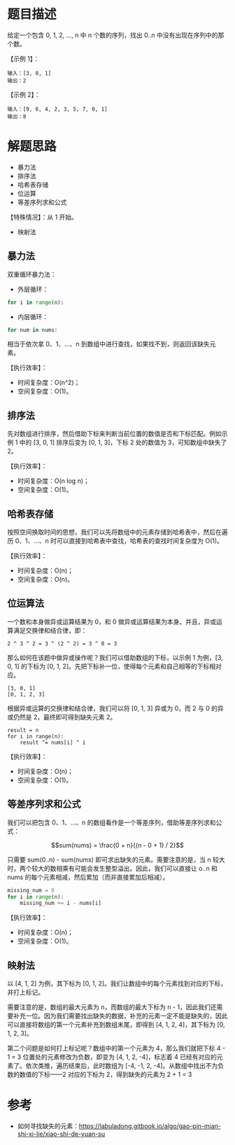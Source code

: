 # 题目描述
给定一个包含 0, 1, 2, ..., n 中 n 个数的序列，找出 0..n 中没有出现在序列中的那个数。

【示例 1】：
```
输入：[3, 0, 1]
输出：2
```

【示例 2】：
```
输入：[9, 6, 4, 2, 3, 5, 7, 0, 1]
输出：8
```

# 解题思路
- 暴力法
- 排序法
- 哈希表存储
- 位运算
- 等差序列求和公式

【特殊情况】：从 1 开始。
- 映射法

## 暴力法
双重循环暴力法：
- 外层循环：

```python
for i in range(n):
```
- 内层循环：

```python
for num in nums:
```

相当于依次拿 0、1、...、n 到数组中进行查找，如果找不到，则返回该缺失元素。

【执行效率】：
- 时间复杂度：O(n^2)；
- 空间复杂度：O(1)。

## 排序法
先对数组进行排序，然后借助下标来判断当前位置的数值是否和下标匹配。例如示例 1 中的 [3, 0, 1] 排序后变为 [0, 1, 3]，下标 2 处的数值为 3，可知数组中缺失了 2。

【执行效率】：
- 时间复杂度：O(n log n)；
- 空间复杂度：O(1)。

## 哈希表存储
按照空间换取时间的思想，我们可以先将数组中的元素存储到哈希表中，然后在遍历 0、1、...、n 时可以直接到哈希表中查找，哈希表的查找时间复杂度为 O(1)。

【执行效率】：
- 时间复杂度：O(n)；
- 空间复杂度：O(n)。

## 位运算法
一个数和本身做异或运算结果为 0，和 0 做异或运算结果为本身。并且，异或运算满足交换律和结合律，即：
```
2 ^ 3 ^ 2 = 3 ^ (2 ^ 2) = 3 ^ 0 = 3
```

那么如何在该题中做异或操作呢？我们可以借助数组的下标，以示例 1 为例，[3, 0, 1] 的下标为 [0, 1, 2]。先把下标补一位，使得每个元素和自己相等的下标相对应。
```
[3, 0, 1]
[0, 1, 2, 3]
```

根据异或运算的交换律和结合律，我们可以将 [0, 1, 3] 异或为 0，而 2 与 0 的异或仍然是 2，最终即可得到缺失元素 2。
```
result = n
for i in range(n):
    result ^= nums[i] ^ i
```

【执行效率】：
- 时间复杂度：O(n)；
- 空间复杂度：O(1)。

## 等差序列求和公式
我们可以把包含 0、1、...、n 的数组看作是一个等差序列，借助等差序列求和公式：
```math
sum(nums) = \frac{0 + n}{(n - 0 + 1) / 2}
```

只需要 sum(0..n) - sum(nums) 即可求出缺失的元素。需要注意的是，当 n 较大时，两个较大的数相乘有可能会发生整型溢出。因此，我们可以直接让 o..n 和 nums 的每个元素相减，然后累加（而非直接累加后相减）。
```python
missing_num = 0
for i in range(n):
    missing_num += i - nums[i]
```

【执行效率】：
- 时间复杂度：O(n)；
- 空间复杂度：O(1)。

## 映射法
以 [4, 1, 2] 为例，其下标为 [0, 1, 2]。我们让数组中的每个元素找到对应的下标，并打上标记。

需要注意的是，数组的最大元素为 n，而数组的最大下标为 n - 1，因此我们还需要补充一位。因为我们需要找出缺失的数据，补充的元素一定不能是缺失的，因此可以直接将数组的第一个元素补充到数组末尾，即得到 [4, 1, 2, 4]，其下标为 [0, 1, 2, 3]。

第二个问题是如何打上标记呢？数组中的第一个元素为 4，那么我们就把下标 4 - 1 = 3 位置处的元素修改为负数，即变为 [4, 1, 2, -4]，标志着 4 已经有对应的元素了。依次类推，遍历结束后，此时数组为 [-4, -1, 2, -4]。从数组中找出不为负数的数值的下标——2 对应的下标为 2，得到缺失的元素为 2 + 1 = 3

# 参考
- 如何寻找缺失的元素：https://labuladong.gitbook.io/algo/gao-pin-mian-shi-xi-lie/xiao-shi-de-yuan-su